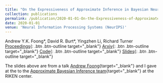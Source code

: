 ```yaml
---
title: "On the Expressiveness of Approximate Inference in Bayesian Neural Networks"
collection: publications
permalink: /publication/2020-01-01-On-the-Expressiveness-of-Approximate-Inference-in-Bayesian-Neural-Networks
date: 2020-01-01
venue: 'Neural Information Processing Systems (NeurIPS)'
---
```

Andrew Y.K. Foong\*,  David R. Burt\*,  Yingzhen Li,  Richard Turner
[Proceedings](https://proceedings.neurips.cc/paper/2020/hash/b6dfd41875bc090bd31d0b1740eb5b1b-Abstract.html){: .btn .btn-outline target="_blank"} [Arxiv](https://arxiv.org/abs/1903.03571){: .btn .btn-outline target="_blank"} [Code](https://github.com/cambridge-mlg/expressiveness-approx-bnns){: .btn .btn-outline target="_blank"} [Slides](https://davidrburt.github.io/files/RIKEN_handout.pdf){: .btn .btn-outline target="_blank"}


The slides above are from a talk [Andrew Foong](https://andrewfoongyk.github.io){target="_blank"} and I gave at the to the [Approximate Bayesian Inference team](https://team-approx-bayes.github.io/){target="_blank"} at the RIKEN center.
